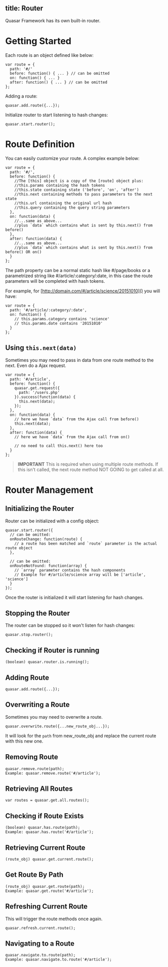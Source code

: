 title: Router
---
Quasar Framework has its own built-in router.

# Getting Started
Each route is an object defined like below:
```
var route = {
  path: '#/'
  before: function() { ... } // can be omitted
  on: function() { ... }
  after: function() { ... } // can be omitted
};
```
Adding a route:
```
quasar.add.route({...});
```
Initialize router to start listening to hash changes:
```
quasar.start.router();
```

# Route Definition
You can easily customize your route. A complex example below:
```
var route = {
  path: '#/',
  before: function() {
    //The [this] object is a copy of the [route] object plus:
    //this.params containing the hash tokens
    //this.state containing state ('before', 'on', 'after')
    //this.next containing methods to pass parameters to the next state
    //this.url containing the original url hash
    //this.query containing the query string parameters
  },
  on: function(data) {
    //...same as above...
    //plus `data` which contains what is sent by this.next() from before()
  },
  after: function(data) {
    //...same as above...
    //plus `data` which contains what is sent by this.next() from before() OR on()
  }
};
```
The path property can be a normal static hash like #/page/books or a parametrized string like #/article/:category/:date, in this case the route parameters will be completed with hash tokens.

For example, for [http://domain.com/#/article/science/20151010]() you will have:
```
var route = {
  path: '#/article/:category/:date',
  on: function() {
    // this.params.category contains 'science'
    // this.params.date contains '20151010'
  }
};
```

## Using `this.next(data)`
Sometimes you may need to pass in data from one route method to the next. Even do a Ajax request.
```
var route = {
  path: '#/article',
  before: function() {
    quasar.get.request({
      path: '/users.php'
    }).success(function(data) {
      this.next(data);
    });
  },
  on: function(data) {
    // here we have `data` from the Ajax call from before()
    this.next(data);
  },
  after: function(data) {
    // here we have `data` from the Ajax call from on()

    // no need to call this.next() here too
  }
};
```
> **IMPORTANT**
> This is required when using multiple route methods. If this isn't called, the next route method NOT GOING to get called at all.

# Router Management

## Initializing the Router
Router can be initialized with a config object:
```
quasar.start.router({
  // can be omitted:
  onRouteChange: function(route) {
    // a route has been matched and `route` parameter is the actual route object
  },

  // can be omitted:
  onRouteNotFound: function(array) {
    // `array` parameter contains the hash components
    // Example for #/article/science array will be ['article', 'science']
  }
});
```
Once the router is initialized it will start listening for hash changes.

## Stopping the Router
The router can be stopped so it won't listen for hash changes:
```
quasar.stop.router();
```

## Checking if Router is running
```
(boolean) quasar.router.is.running();
```

## Adding Route
```
quasar.add.route({...});
```

## Overwriting a Route
Sometimes you may need to overwrite a route.
```
quasar.overwrite.route({...new_route_obj...});
```
It will look for the `path` from new_route_obj and replace the current route with this new one.

## Removing Route
```
quasar.remove.route(path);
Example: quasar.remove.route('#/article');
```

## Retrieving All Routes
```
var routes = quasar.get.all.routes();
```

## Checking if Route Exists
```
(boolean) quasar.has.route(path);
Example: quasar.has.route('#/article');
```

## Retrieving Current Route
```
(route_obj) quasar.get.current.route();
```

## Get Route By Path
```
(route_obj) quasar.get.route(path);
Example: quasar.get.route('#/article');
```

## Refreshing Current Route
This will trigger the route methods once again.
```
quasar.refresh.current.route();
```

## Navigating to a Route
```
quasar.navigate.to.route(path);
Example: quasar.navigate.to.route('#/article');
```
